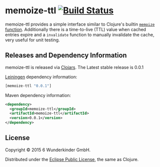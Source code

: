 

# memoize-ttl [![Build Status](https://travis-ci.org/wunderlist/memoize-ttl.svg)](https://travis-ci.org/wunderlist/memoize-ttl)

memoize-ttl provides a simple interface similar to Clojure's builtin [`memoize` function](http://clojuredocs.org/clojure.core/memoize).
Additionally there is a time-to-live (TTL) value when cached entries expire
and a `invalidate` function to manually invalidate the cache, very useful for unit testing.


## Releases and Dependency Information

memoize-ttl is released via [Clojars](https://clojars.org/memoize-ttl). The Latest stable release is 0.0.1

[Leiningen](https://github.com/technomancy/leiningen) dependency information:

```clojure
[memoize-ttl "0.0.1"]
```

Maven dependency information:

```xml
<dependency>
  <groupId>memoize-ttl</groupId>
  <artifactId>memoize-ttl</artifactId>
  <version>0.0.1</version>
</dependency>
```


## License

Copyright © 2015 6 Wunderkinder GmbH.

Distributed under the [Eclipse Public License](http://www.eclipse.org/legal/epl-v10.html), the same as Clojure.

